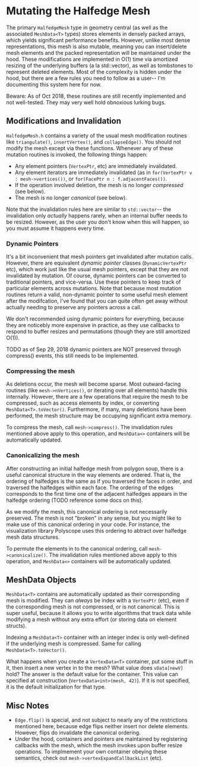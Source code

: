 # Mutating the Halfedge Mesh

The primary `HalfedgeMesh` type in geometry central (as well as the associated `MeshData<T>` types) stores elements in densely packed arrays, which yields significant performance benefits. However, unlike most dense representations, this mesh is also mutable, meaning you can insert/delete mesh elements and the packed representation will be maintained under the hood. These modifications are implemented in O(1) time via amortized resizing of the underlying buffers (a la std::vector), as well as tombstones to represent deleted elements. Most of the complexity is hidden under the hood, but there are a few rules you need to follow as a user-- I'm documenting this system here for now.

Beware: As of Oct 2018, these routines are still recently implemented and not well-tested. They may very well hold obnoxious lurking bugs.

## Modifications and Invalidation

`HalfedgeMesh.h` contains a variety of the usual mesh modification routines like `triangulate()`, `insertVertex()`, and `collapseEdge()`. You should not modify the mesh except via these functions. Whenever any of these mutation routines is invoked, the following things happen:

- Any element pointers (`VertexPtr`, etc) are immediately invalidated.
- Any element iterators are immediately invalidated (as in `for(VertexPtr v : mesh->vertices())`, or `for(FacePtr n : f.adjacentFaces())`.
- If the operation involved deletion, the mesh is no longer _compressed_ (see below).
- The mesh is no longer _canonical_ (see below).

Note that the invalidation rules here are similar to `std::vector`-- the invalidation only _actually_ happens rarely, when an internal buffer needs to be resized. However, as the user you don't know when this will happen, so you must assume it happens every time.

### Dynamic Pointers

It's a bit inconvenient that mesh pointers get invalidated after mutation calls. However, there are equivalent _dynamic pointer_ classes (`DynamicVertexPtr` etc), which work just like the usual mesh pointers, except that they are not invalidated by mutation. Of course, dynamic pointers can be converted to traditional pointers, and vice-versa. Use these pointers to keep track of particular elements across mutations. Note that because most mutation routines return a valid, non-dynamic pointer to some useful mesh element after the modifcation, I've found that you can quite often get away without actually needing to preserve any pointers across a call.

We don't recommended using dynamic pointers for everything, because they are noticebly more expensive in practice, as they use callbacks to respond to buffer resizes and permutations (though they are still amortized O(1)). 

TODO as of Sep 29, 2018 dynamic pointers are NOT preserved through compress() events, this still needs to be implemented.

### Compressing the mesh

As deletions occur, the mesh will become sparse. Most outward-facing routines (like `mesh->nVertices()`, or iterating over all elements) handle this internally. However, there are a few operations that require the mesh to be compressed, such as access elements by index, or converting `MeshData<T>.toVector()`. Furthermore, if many, many deletions have been performed, the mesh structure may be occupying significant extra memory.

To compress the mesh, call `mesh->compress()`. The invalidation rules mentioned above apply to this operation, and `MeshData<>` containers will be automatically updated.

### Canonicalizing the mesh

After constructing an initial halfedge mesh from polygon soup, there is a useful canonical structure in the way elements are ordered. That is, the ordering of halfedges is the same as if you traversed the faces in order, and traversed the halfedges within each face. The ordering of the edges corresponds to the first time one of the adjacent halfedges appears in the halfedge ordering (TODO reference some docs on this).

As we modify the mesh, this canonical ordering is not necessarily preserved. The mesh is not "broken" in any sense, but you might like to make use of this canonical ordering in your code. For instance, the visualization library Polyscope uses this ordering to abtract over halfedge mesh data structures.

To permute the elements in to the canonical ordering, call `mesh->canonicalize()`. The invalidation rules mentioned above apply to this operation, and `MeshData<>` containers will be automatically updated.

## MeshData Objects

`MeshData<T>` contains are automatically updated as their corresponding mesh is modified. They can _always_ be index with a `VertexPtr` (etc), even if the corresponding mesh is not compressed, or is not canonical. This is super useful, because it allows you to write algorithms that track data while modifying a mesh without any extra effort (or storing data on element structs).

Indexing a `MeshData<T>` container with an integer index is only well-defined if the underlying mesh is compressed. Same for calling `MeshData<T>.toVector()`.

What happens when you create a `VertexData<T>` container, put some stuff in it, then insert a new vertex in to the mesh? What value does `vData[newV]` hold? The answer is the default value for the container. This value can specified at construction (`VertexData<int>(mesh, 42)`). If it is not specified, it is the default initialization for that type.


## Misc Notes

- `Edge.flip()` is special, and not subject to nearly any of the restrictions mentioned here, because edge flips neither insert nor delete elements. However, flips do invalidate the canonical ordering.
- Under the hood, containers and pointers are maintained by registering callbacks with the mesh, which the mesh invokes upon buffer resize operations. To implmement your own container obeying these semantics, check out `mesh->vertexExpandCallbackList` (etc).
